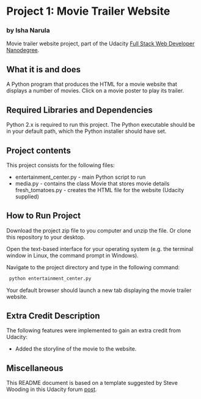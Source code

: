 # Project 1: Movie Trailer Website
 ### by Isha Narula
 
 Movie trailer website project, part of the Udacity [Full Stack Web Developer
 Nanodegree](https://www.udacity.com/course/full-stack-web-developer-nanodegree--nd004).
 
 ## What it is and does
 
 A Python program that produces the HTML for a movie website that displays
 a number of movies. Click on a movie poster to play its trailer.
 
 ## Required Libraries and Dependencies
 
 Python 2.x is required to run this project. The Python executable should be in
 your default path, which the Python installer should have set.
 
 ## Project contents
 
 This project consists for the following files:
 
 * entertainment_center.py - main Python script to run
 * media.py - contains the class Movie that stores movie details
  fresh_tomatoes.py - creates the HTML file for the website (Udacity supplied)
 
 ## How to Run Project
 
 Download the project zip file to you computer and unzip the file. Or clone this
 repository to your desktop.
 
 Open the text-based interface for your operating system (e.g. the terminal
 window in Linux, the command prompt in Windows).
 
 Navigate to the project directory and type in the following command:

```bash
 python entertainment_center.py
 ```
 
 Your default browser should launch a new tab displaying the movie trailer website.
 
 ## Extra Credit Description
 
 The following features were implemented to gain an extra credit from Udacity:
 
 * Added the storyline of the movie to the website.
 ## Miscellaneous
 
 This README document is based on a template suggested by Steve Wooding in this
 Udacity forum [post](https://github.com/SteveWooding/movie-website).
